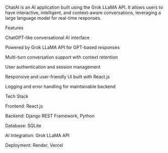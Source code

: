 

ChatAI is an AI application built using the Grok LLaMA API. It allows users to have interactive, intelligent, and context-aware conversations, leveraging a large language model for real-time responses.

Features

ChatGPT-like conversational AI interface

Powered by Grok LLaMA API for GPT-based responses

Multi-turn conversation support with context retention

User authentication and session management

Responsive and user-friendly UI built with React.js

Logging and error handling for maintainable backend

Tech Stack

Frontend: React.js 

Backend: Django REST Framework, Python

Database: SQLite 

AI Integration: Grok LLaMA API

Deployment: Render, Vercel
